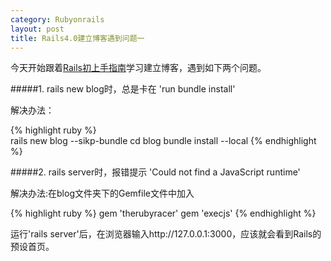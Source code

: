```yaml
---
category: Rubyonrails
layout: post
title: Rails4.0建立博客遇到问题一
---
```


今天开始跟着[Rails初上手指南](http://guides.ruby.tw/rails3/getting_started.html)学习建立博客，遇到如下两个问题。

#####1. rails new blog时，总是卡在 'run  bundle install'

解决办法：

{% highlight ruby %}     
    rails new blog --sikp-bundle
    cd blog
    bundle install --local
{% endhighlight %} 

#####2. rails server时，报错提示 'Could not find a JavaScript runtime'

解决办法:在blog文件夹下的Gemfile文件中加入

{% highlight ruby %} 
    gem 'therubyracer'
    gem 'execjs'
{% endhighlight %} 

运行'rails server'后，在浏览器输入http://127.0.0.1:3000，应该就会看到Rails的预设首页。
 















